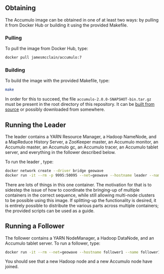## Obtaining ##

The Accumulo image can be obtained in one of at least two ways:
by pulling it from Docker Hub or building it using the provided Makefile.

### Pulling ###

To pull the image from Docker Hub, type:

```bash
docker pull jamesmcclain/accumulo:7
```

### Building ###

To build the image with the provided Makefile, type:

```bash
make
```

In order for this to succeed, the file `accumulo-2.0.0-SNAPSHOT-bin.tar.gz` must be present in the root directory of this repository.
It can be [built from source](https://github.com/apache/accumulo) or possibly downloaded from somewhere.

## Running the Leader ###

The leader contains a YARN Resource Manager, a Hadoop NameNode, and a MapReduce History Server, a ZooKeeper master, an Accumulo monitor, an Accumulo master, an Accumulo gc, an Accumulo tracer, an Accumulo tablet server, and everything in the follower described below.

To run the leader , type:

```bash
docker network create --driver bridge geowave
docker run -it --rm -p 9995:50095 --net=geowave --hostname leader --name leader jamesmcclain/accumulo:7
```

There are lots of things in this one container.
The motivation for that is to sidestep the issue of how to coordinate the bringing-up of multiple containers in the correct sequence, while still allowing multi-node clusters to be possible using this image.
If splitting-up the functionality is desired, it is entirely possible to distribute the various parts across multiple containers; the provided scripts can be used as a guide.

## Running a Follower ###

The follower contains a YARN NodeManager, a Hadoop DataNode, and an Accumulo tablet server.
To run a follower, type:

```bash
docker run -it --rm --net=geowave --hostname follower1 --name follower1 --entrypoint /scripts/follower.sh jamesmcclain/accumulo:7
```

You should see that a new Hadoop node and a new Accumulo node have joined.
